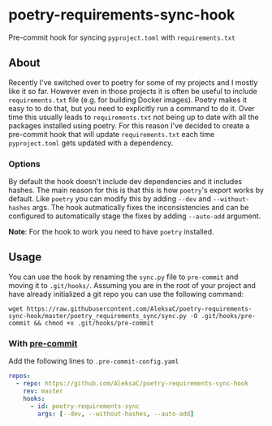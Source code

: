 # poetry-requirements-sync-hook

Pre-commit hook for syncing `pyproject.toml` with `requirements.txt`

## About

Recently I've switched over to poetry for some of my projects and I mostly like
it so far. However even in those projects it is often be useful to include
`requirements.txt` file (e.g. for building Docker images). Poetry makes it easy
to to do that, but you need to explicitly run a command to do it. Over time this
usually leads to `requirements.txt` not being up to date with all the packages 
installed using poetry. For this reason I've decided to create a pre-commit hook
that will update `requirements.txt` each time `pyproject.toml` gets updated with
a dependency. 

### Options
By default the hook doesn't include dev dependencies and it includes hashes. The
main reason for this is that this is how `poetry`'s export works by default. 
Like `poetry` you can modify this by adding `--dev` and `--without-hashes` args.
The hook autmatically fixes the inconsistencies and can be configured to 
automatically stage the fixes by adding `--auto-add` argument.

**Note**: For the hook to work you need to have `poetry` installed.

## Usage
You can use the hook by renaming the `sync.py` file to `pre-commit` and moving
it to `.git/hooks/`. Assuming you are in the root of your project and have 
already initialized a git repo you can use the following command:
```shell script
wget https://raw.githubusercontent.com/AleksaC/poetry-requirements-sync-hook/master/poetry_requirements_sync/sync.py -O .git/hooks/pre-commit && chmod +x .git/hooks/pre-commit
``` 

### With [pre-commit](https://pre-commit.com/)
Add the following lines to `.pre-commit-config.yaml`
```yaml
repos:
  - repo: https://github.com/AleksaC/poetry-requirements-sync-hook
    rev: master
    hooks:
      - id: poetry-requirements-sync
        args: [--dev, --without-hashes, --auto-add]
```
